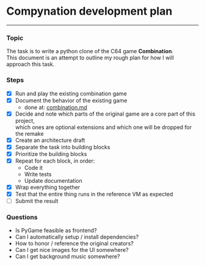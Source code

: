 # Compynation development plan
---
### Topic
The task is to write a python clone of the C64 game **Combination**.  
This document is an attempt to outline my rough plan for how I will approach this task.  

### Steps
- [x] Run and play the existing combination game
- [x] Document the behavior of the existing game
    * done at: [combination.md](combination.md)
- [x] Decide and note which parts of the original game are a core part of this project,  
which ones are optional extensions and which one will be dropped for the remake
- [x] Create an architecture draft
- [x] Separate the task into building blocks
- [x] Prioritize the building blocks
- [x] Repeat for each block, in order:
    * Code it
    * Write tests
    * Update documentation
- [x] Wrap everything together
- [x] Test that the entire thing runs in the reference VM as expected
- [ ] Submit the result

### Questions

* Is PyGame feasible as frontend?
* Can I automatically setup / install dependencies?
* How to honor / reference the original creators?
* Can I get nice images for the UI somewhere?
* Can I get background music somewhere?
